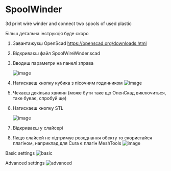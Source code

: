 # SpoolWinder
3d print wire winder and connect two spools of used plastic

Більш детальна інструкція буде скоро

1. Завантажуєш OpenScad https://openscad.org/downloads.html
2. Відкриваєш файл SpoolWireWinder.scad
3. Вводиш параметри на панелі зправа
   
   ![image](https://github.com/rsayko/SpoolWinder/assets/33004022/b89b4180-aef9-4188-adfd-30f25611eea1)

5. Натискаєш кнопку кубика з пісочним годинником
   ![image](https://github.com/rsayko/SpoolWinder/assets/33004022/702fb9a2-c4a6-475f-b9a8-994234c11f33)

6. Чекаєш декілька хвилин (може бути таке що ОпенСкад виключиться, таке буває, спробуй ще)
7. Натискаєш кнопку STL

   ![image](https://github.com/rsayko/SpoolWinder/assets/33004022/a5136503-402a-4d1b-ade2-2faf71ad31d8)
9. Відкриваєш у слайсері
10. Якщо слайсей не підтримує розєднання обєкту то скористайся плагіном, наприклад для Cura є плагін MeshTools
![image](https://github.com/rsayko/SpoolWinder/assets/33004022/5c6ef114-95bc-4a1d-9b44-5097b79da26b)

Basic settings
![basic](https://github.com/rsayko/SpoolWinder/assets/33004022/a6ab81fa-9077-4e14-824a-383cd2abf5df)

Advanced settings
![advanced](https://github.com/rsayko/SpoolWinder/assets/33004022/a2cc88d6-b07e-47f5-944d-ff9b1d483a8a)
